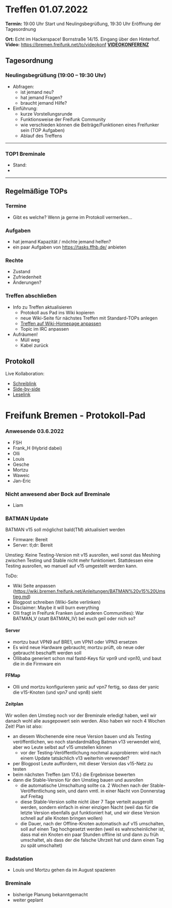 # Treffen 01.07.2022

**Termin:** 19:00 Uhr Start und Neulingsbegrüßung, 19:30 Uhr Eröffnung der Tagesordnung

**Ort:** Echt im Hackerspace! Bornstraße 14/15. Eingang über den Hinterhof.
**Video:** https://bremen.freifunk.net/to/videokonf **[VIDEOKONFERENZ](https://bremen.freifunk.net/to/videokonf)**

## Tagesordnung
### Neulingsbegrüßung (19:00 – 19:30 Uhr)

- Abfragen:
    - ist jemand neu?
    - hat jemand Fragen?
    - braucht jemand Hilfe?
- Einführung:
    - kurze Vorstellungsrunde
    - Funktionsweise der Freifunk Community
    - wie verschieden können die Beiträge/Funktionen eines Freifunker sein (TOP Aufgaben)
    - Ablauf des Treffens

---

### TOP1 Breminale
- Stand:
- 

---
## Regelmäßige TOPs

### Termine

- Gibt es welche? Wenn ja gerne im Protokoll vermerken...

### Aufgaben

- hat jemand Kapazität / möchte jemand helfen?
- ein paar Aufgaben von https://tasks.ffhb.de/ anbieten

### Rechte

- Zustand
- Zufriedenheit
- Änderungen?

### Treffen abschließen

- Info zu Treffen aktualisieren
  - Protokoll aus Pad ins Wiki kopieren
  - neue Wiki-Seite für nächstes Treffen mit Standard-TOPs anlegen
  - [Treffen auf Wiki-Homepage anpassen](https://wiki.bremen.freifunk.net/Home)
  - Topic im IRC anpassen
- Aufräumen!
  - Müll weg
  - Kabel zurück

## Protokoll

Live Kollaboration:

* [Schreiblink](https://hackmd.io/AwDgnA7ATArKC0BGGBjAzPALAUzSeARgYgGzxQAmEFFwiKBEKAhkA===?edit)
* [Side-by-side](https://hackmd.io/AwDgnA7ATArKC0BGGBjAzPALAUzSeARgYgGzxQAmEFFwiKBEKAhkA===?both)
* [Leselink](https://hackmd.io/AwDgnA7ATArKC0BGGBjAzPALAUzSeARgYgGzxQAmEFFwiKBEKAhkA===?view)

# Freifunk Bremen - Protokoll-Pad
<!--
## Protokoll-Anleitung
- erst ab "### Anwesende" kopieren und ins Wiki übertragen!
Unten anfügen und bestehendes "### Anwesende" überschreiben  
- Termine bitte nicht ins Protokoll, sondern darüber in der Tagesordnung vermerken, sonst ist es doppelt
-->

### Anwesende 03.6.2022
- FSH
- Frank_H (Hybrid dabei)
- Olli
- Louis
- Gesche
- Mortzu
- Waweic
- Jan-Eric

### Nicht anwesend aber Bock auf Breminale
- Liam

### BATMAN Update
BATMAN v15 soll möglichst bald(TM) aktualisiert werden

- Firmware: Bereit
- Server: tl;dr: Bereit

Umstieg: Keine Testing-Version mit v15 ausrollen, weil sonst das Meshing zwischen Testing und Stable nicht mehr funktioniert. Stattdessen eine Testing ausrollen, wo manuell auf v15 umgestellt werden kann.

ToDo:
- Wiki Seite anpassen (https://wiki.bremen.freifunk.net/Anleitungen/BATMAN%20v15%20Umstieg.md)
- Blogpost schreiben (Wiki-Seite verlinken)
- Disclaimer: Maybe it will burn everything
- Olli fragt in Freifunk Franken (und anderen Communities): War BATMAN_V (statt BATMAN_IV) bei euch geil oder nich so?

#### Server
- mortzu baut VPN9 auf BRE1, um VPN1 oder VPN3 ersetzen
- Es wird neue Hardware gebraucht; mortzu prüft, ob neue oder gebraucht beschafft werden soll
- Ollibaba generiert schon mal fastd-Keys für vpn9 und vpn10, und baut die in die Firmware ein

#### FFMap
- Olli und mortzu konfigurieren yanic auf vpn7 fertig, so dass der yanic die v15-Knoten (und vpn7 und vpn8) sieht

#### Zeitplan
Wir wollen den Umstieg noch vor der Breminale erledigt haben, weil wir danach wohl alle ausgepowert sein werden. Also haben wir noch 4 Wochen Zeit!
Plan ist also:
- an diesem Wochenende eine neue Version bauen und als Testing veröffentlichen, wo noch standardmäßog Batman v13 verwendet wird, aber wo Leute selbst auf v15 umstellen können
    - vor der Testing-Veröffentlichung nochmal ausprobieren: wird nach einem Update tatsächlich v13 weiterhin verwendet?
- per Blogpost Leute auffordern, mit dieser Version das v15-Netz zu testen
- beim nächsten Treffen (am 17.6.) die Ergebnisse bewerten
- dann die Stable-Version für den Umstieg bauen und ausrollen
    - die automatische Umschaltung sollte ca. 2 Wochen nach der Stable-Veröffentlichung sein, und dann vmtl. in einer Nacht von Donnerstag auf Freitag
    - diese Stable-Version sollte nicht über 7 Tage verteilt ausgerollt werden, sondern einfach in einer einzigen Nacht (weil das für die letzte Version ebenfalls gut funktioniert hat, und wir diese Version schnell auf alle Knoten bringen wollen)
    - die Dauer, nach der Offline-Knoten automatisch auf v15 umschalten, soll auf einen Tag hochgesetzt werden (weil es wahrscheinlicher ist, dass mal ein Knoten ein paar Stunden offline ist und dann zu früh umschaltet, als dass der die falsche Uhrzeit hat und dann einen Tag zu spät umschaltet)

### Radstation
- Louis und Mortzu gehen da im August spazieren

### Breminale
- bisherige Planung bekanntgemacht
- weiter geplant
